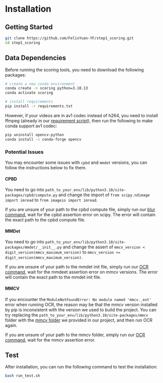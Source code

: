 # Installation

## Getting Started
```bash
git clone https://github.com/FelixYuan-YF/step1_scoring.git
cd step1_scoring
```

## Data Dependencies
Before running the scoring tools, you need to download the following packages:
```bash
# create a new conda environment
conda create -n scoring python=3.10.13
conda activate scoring

# install requirements
pip install -r requirements.txt
```

However, if your videos are in av1 codec instead of h264, you need to install ffmpeg (already in our [requirement script](./requirements.txt)), then run the following to make conda support av1 codec:

```bash
pip uninstall opencv-python
conda install -c conda-forge opencv
```

### Potential Issues
You may encounter some issues with `cpbd` and `mmdet` versions, you can follow the instructions below to fix them.

#### CPBD

You need to go into `path_to_your_env/lib/python3.10/site-packages/cpbd/compute.py` and change the import of `from scipy.ndimage import imread` to `from imageio import imread`.

If you are unsure of your path to the cpbd compute file, simply run our [blur command](./tools/scoring/README.md), wait for the cpbd assertion error on scipy.
The error will contain the exact path to the cpbd compute file.

#### MMDet

You need to go into `path_to_your_env/lib/python3.10/site-packages/mmdet/__init__.py`
and change the assert of `mmcv_version < digit_version(mmcv_maximum_version)` to `mmcv_version <= digit_version(mmcv_maximum_version)`.

If you are unsure of your path to the mmdet init file, simply run our [OCR command](./tools/scoring/README.md), wait for the mmdeet assertion error on mmcv versions.
The error will contain the exact path to the mmdet init file.

#### MMCV
If you encounter the `ModuleNotFoundError: No module named 'mmcv._ext'` error when running OCR, the reason may be that the mmcv version installed by pip is inconsistent with the version we used to build the project. You can try replacing the `path_to_your_env/lib/python3.10/site-packages/mmcv` folder with the [mmcv folder](./package) we provided in our project, and then run OCR again.

If you are unsure of your path to the mmcv folder, simply run our [OCR command](./tools/scoring/README.md), wait for the mmcv assertion error.

## Test
After installation, you can run the following command to test the installation:

```bash
bash run_test.sh
```
